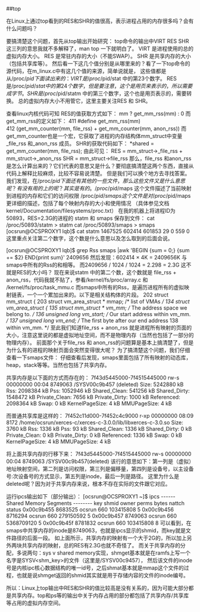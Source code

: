 
##top

在Linux上通过top看到的RES和SHR的值很高，表示进程占用的内存很多吗？会有什么问题吗？

要搞清楚这个问题，首先从top输出开始研究：
top命令的输出中VIRT RES SHR这三列的意思我就不多解释了，man top 一下就明白了。
VIRT 是进程使用的总的虚拟内存大小。
RES 是常驻内存的大小（不能SWAP）。
SHR 是共享内存的大小（包括共享库等）。
然后看一下这几个值分别是从哪里来的？看了一下top命令的源代码，在m_linux.c中有这几个值的来源，简单说就是，
这些值都是从/proc/$pid 下面读出来的：
VIRT 是 /proc/$pid/stat 中的第23个数字。
RES 是/proc/$pid/stat 中的第24个数字，但是要注意，这个是用页来表示的，所以需要成字节。
SHR 是 /proc/$pid/statm 中的第三个数字，这个也是用页表示的，需要转换。
总的虚拟内存大小不用管它，这里主要关注RES 和 SHR。

查看linux内核代码可知
RES的值获取方式如下：
mm ? get_mm_rss(mm) : 0
而get_mm_rss的定义如下：
411 #define get_mm_rss(mm) \
412 (get_mm_counter(mm, file_rss) + get_mm_counter(mm, anon_rss))
而get_mm_counter也是一个宏，它获取了进程的内存结构体mm_struct中变量 _file_rss 和_anon_rss 成员。
SHR的获取代码如下：
*shared = get_mm_counter(mm, file_rss);
由此可见：
RES = mm_struct->_file_rss + mm_struct->_anon_rss
SHR = mm_struct->file_rss
那么，file_rss 和anon_rss是怎么计算出来的？它们代表的意思又是什么？要彻底搞清楚这两个东西，直接从代码上解释比较麻烦，比较不容易说清楚。
但是我们可以换个地方去寻找答案。
我们发现，在/proc/$pid 下面还有其他的一些文件，那么这些文件又是什么意思呢？有没有用的上的呢？其实是有的。
/proc/$pid/maps 这个文件描述了当前映射到进程的内存和它们的访问权限
/proc/$pid/smaps 这个文件是对/proc/$pid/maps更详细的描述，包括了每个映射内存的大小和使用情况 （具体参见文档 kernel/Documentation/filesystems/proc.txt）
在我的机器上将进程ID为50893，RES=2.3G的进程的 statm 和 smaps 保存到文件：
cat /proc/50893/statm > statm
cat /proc/50893/smaps > smaps
[ocsrun@OCSPROXY1 lqb]$ cat statm
1467525 602414 601853 29 0 559 0
这里重点关注第二个数字，这个数是什么意思以及怎么取到的后面会说。

[ocsrun@OCSPROXY1 lqb]$ grep Rss smaps |awk 'BEGIN {sum = 0;} {sum += $2} END{print sum}'
2409656
然后发现：602414 × 4K = 2409656K 与smaps中所有的Rss的和相等。
而2409656 / 1024 / 1024 = 2.298 = 2.3G 这不就是RES的大小吗？
现在来说statm 中的第二个数，这个数就是 file_rss + anon_rss，代码我就不贴了，参看/kernel/fs/proc/array.c 和 /kernel/fs/proc/task_mmu.c
而smaps中所有的Rss，是遍历进程所有的虚拟映射链表，一个一个累加出来的。以下是相关结构体的片段。
202 struct mm_struct {
203 struct vm_area_struct * mmap; /* list of VMAs */
134 struct vm_area_struct {
135 struct mm_struct * vm_mm; /* The address space we belong to. */
136 unsigned long vm_start; /* Our start address within vm_mm. */
137 unsigned long vm_end; /* The first byte after our end address
138 within vm_mm. */
至此我们知道file_rss + anon_rss 就是进程所有映射的页面的大小，注意这里说的都是虚拟地址空间，而不是物理内存（当然也包括了一部分的物理内存）。
前面那个关于file_rss 和 anon_rss的问题算是基本上搞清楚了，但是为什么有的进程的映射页面会突然变得很大呢？
为了搞清楚这个问题，我们仔细查看一下smaps文件：
仔细查看后发现，smaps里面包括了所有映射的动态库，heap，stack等等。当然也包括了共享内存。

共享内存是以下面的方式而存在的：
7f43d5445000-7f4515445000 rw-s 00000000 00:04 8749063 /SYSV00c9b457 (deleted)
Size: 5242880 kB
Rss: 2098384 kB
Pss: 1052946 kB
Shared_Clean: 541256 kB
Shared_Dirty: 1548472 kB
Private_Clean: 7656 kB
Private_Dirty: 1000 kB
Referenced: 2098364 kB
Swap: 0 kB
KernelPageSize: 4 kB
MMUPageSize: 4 kB

而普通共享库是这样的：
7f452c11d000-7f452c4c9000 r-xp 00000000 08:09 8172 /home/ocsrun/xerces-c/xerces-c-3.0.0/lib/libxerces-c-3.0.so
Size: 3760 kB
Rss: 1336 kB
Pss: 93 kB
Shared_Clean: 1336 kB
Shared_Dirty: 0 kB
Private_Clean: 0 kB
Private_Dirty: 0 kB
Referenced: 1336 kB
Swap: 0 kB
KernelPageSize: 4 kB
MMUPageSize: 4 kB

将上面共享内存的行移下来：
7f43d5445000-7f4515445000 rw-s 00000000 00:04 8749063 /SYSV00c9b457(deleted)
该行的意思如下：第一列是（虚拟）地址映射空间，第二列是访问权限，第三列是偏移量，第四列是设备号，以主设备号:次设备号的方式显示，第五列是inode，最后一列是路径。
这里为什么是deleted呢？因为对于共享内存来说，根本不存在实际的文件跟它对应。

运行ipcs输出如下（部分输出）：
[ocsrun@OCSPROXY1 ~]$ ipcs
------ Shared Memory Segments --------
key shmid owner perms bytes nattch status
0x00c9b455 8683525 ocsrun 660 103415808 5
0x00c9b456 8716294 ocsrun 660 279150592 5
0x00c9b457 8749063 ocsrun 660 5368709120 5
0x00c9b45f 8781832 ocsrun 660 103415808 8
可以看到，在smaps中共享内存的inode是8749063，也就是ipcs显示的shmid，而key就是文件路径的后面一段。
如上面所示，共享内存的映射有一个大于2G的，所以加上另外两块共享内存的映射，总的RES有2.3G也就不奇怪了。
而关于共享内存的分配，多说两句：sys v shared memory实现，shmget基本就是在ramfs上写一个名字是SYSV<shm_key>的文件（这里是/SYSV00c9457），
然后该文件的inode号是内核ipc核心数据结构的唯一id号，之后shmat基本就是mmap这个文件的过程，也就是说shmget返回的shmid其实就是用于存储内容的文件的inode编号。

所以：Linux上top输出中RES和SHR的值比较高是没有关系的，因为可能大部分都是共享内存。top和ps等的输出中关于内存占用的部分都包括了共享内存/共享库等占用的虚拟内存空间。
